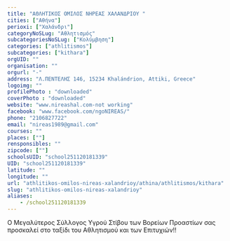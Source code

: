 ```yaml
---
title: "ΑΘΛΗΤΙΚΟΣ ΟΜΙΛΟΣ ΝΗΡΕΑΣ ΧΑΛΑΝΔΡΙΟΥ "
cities: ["Αθήνα"]
perioxi: ["Χαλάνδρι"]
categoryNoSLug: "Αθλητισμός"
subcategoriesNoSLug: ["Κολύμβηση"]
categories: ["athlitismos"]
subcategories: ["kithara"]
orgUID: ""
organisation: ""
orgurl: "-"
address: "Λ.ΠΕΝΤΕΛΗΣ 146, 15234 Khalándrion, Attiki, Greece"
logoimg: ""
profilePhoto : "downloaded"
coverPhoto : "downloaded"
website: "www.nireashal.com-not working"
facebook: "www.facebook.com/ngoNIREAS/"
phone: "2106827722"
email: "nireas1989@gmail.com"
courses: ""
places: [""]
rensponsibles: ""
zipcode: [""]
schoolsUID: "school251120181339"
UID: "school251120181339"
latitude: ""
longitude: ""
url: "athlitikos-omilos-nireas-xalandrioy/athina/athlitismos/kithara"
slug: "athlitikos-omilos-nireas-xalandrioy"
aliases:
    - /school251120181339
---
```



Ο Μεγαλύτερος Σύλλογος Υγρού Στίβου των Βορείων Προαστίων σας προσκαλεί στο ταξίδι του Αθλητισμού και των Επιτυχιών!!

